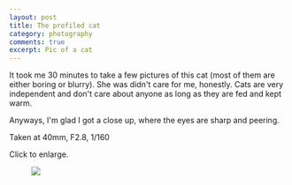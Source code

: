 ```yaml
---
layout: post
title: The profiled cat
category: photography
comments: true
excerpt: Pic of a cat
---
```


It took me 30 minutes to take a few pictures of this cat (most of them are either boring or blurry). She was didn't care for me, honestly. Cats are very independent and don't care about anyone as long as they are fed and kept warm.

Anyways, I'm glad I got a close up, where the eyes are sharp and peering.

Taken at 40mm, F2.8, 1/160


Click to enlarge.

<figure>
    <a  href="{{ site.url }}/images/photography/cat-profile/cat1.jpg" data-lightbox="image-1"><img src="{{ site.url }}/images/photography/cat-profile/cat1.jpg"></a>
</figure>
